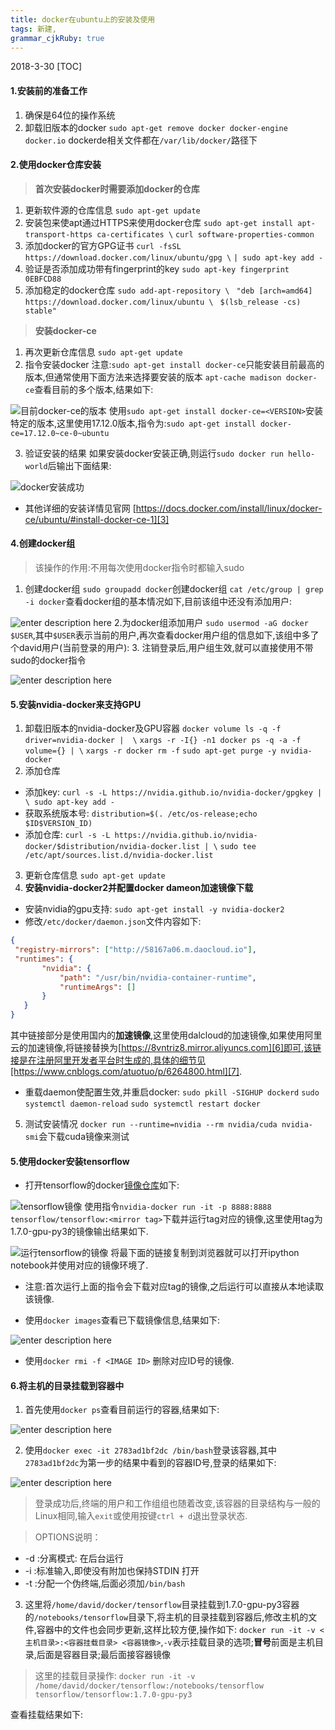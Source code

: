 ```yaml
---
title: docker在ubuntu上的安装及使用 
tags: 新建,
grammar_cjkRuby: true
---
```

2018-3-30
[TOC]
#### **1.安装前的准备工作**
 1. 确保是64位的操作系统
 2. 卸载旧版本的docker
`sudo apt-get remove docker docker-engine docker.io`
dockerde相关文件都在`/var/lib/docker/`路径下

#### **2.使用docker仓库安装**
> **首次安装docker时需要添加docker的仓库**

 1. 更新软件源的仓库信息
 `sudo apt-get update`
 2. 安装包来使apt通过HTTPS来使用docker仓库
  `sudo apt-get install apt-transport-https ca-certificates \`
  `curl software-properties-common`	
 3. 添加docker的官方GPG证书
`curl -fsSL https://download.docker.com/linux/ubuntu/gpg \`
`| sudo apt-key add -`
4. 验证是否添加成功带有fingerprint的key
`sudo apt-key fingerprint 0EBFCD88`
5. 添加稳定的docker仓库
`sudo add-apt-repository \`
  ` "deb [arch=amd64] https://download.docker.com/linux/ubuntu \`
  ` $(lsb_release -cs) stable"`
> **安装docker-ce**

1. 再次更新仓库信息
`sudo apt-get update`
2. 指令安装docker
注意:`sudo apt-get install docker-ce`只能安装目前最高的版本,但通常使用下面方法来选择要安装的版本
`apt-cache madison docker-ce`查看目前的多个版本,结果如下:

![目前docker-ce的版本][1]
 使用`sudo apt-get install docker-ce=<VERSION>`安装特定的版本,这里使用17.12.0版本,指令为:`sudo apt-get install docker-ce=17.12.0~ce-0~ubuntu`

3. 验证安装的结果
如果安装docker安装正确,则运行`sudo docker run hello-world`后输出下面结果:

![docker安装成功][2]

- 其他详细的安装详情见官网 [https://docs.docker.com/install/linux/docker-ce/ubuntu/#install-docker-ce-1][3]


#### **4.创建docker组**
> 该操作的作用:不用每次使用docker指令时都输入sudo
1. 创建docker组
`sudo groupadd docker`创建docker组
`cat /etc/group | grep -i docker`查看docker组的基本情况如下,目前该组中还没有添加用户:

![enter description here][4]
2.为docker组添加用户
`sudo usermod -aG docker $USER`,其中`$USER`表示当前的用户,再次查看docker用户组的信息如下,该组中多了个david用户(当前登录的用户):
3. 注销登录后,用户组生效,就可以直接使用不带sudo的docker指令

![enter description here][5]

#### **5.安装nvidia-docker来支持GPU**
1. 卸载旧版本的nvidia-docker及GPU容器
`docker volume ls -q -f driver=nvidia-docker |  \`
`xargs -r -I{} -n1 docker ps -q -a -f volume={} | \` 
`xargs -r docker rm -f`
`sudo apt-get purge -y nvidia-docker`
2. 添加仓库
  - 添加key:
`curl -s -L https://nvidia.github.io/nvidia-docker/gpgkey | \
  sudo apt-key add -`
  -  获取系统版本号:
 `distribution=$(. /etc/os-release;echo $ID$VERSION_ID)` 
  - 添加仓库:
 `curl -s -L https://nvidia.github.io/nvidia-docker/$distribution/nvidia-docker.list | \`
  `sudo tee /etc/apt/sources.list.d/nvidia-docker.list` 
 3. 更新仓库信息
 `sudo apt-get update`
4. **安装nvidia-docker2并配置docker dameon加速镜像下载**
 - 安装nvidia的gpu支持:
 `sudo apt-get install -y nvidia-docker2`
 - 修改`/etc/docker/daemon.json`文件内容如下:
 ```json
 {
  "registry-mirrors": ["http://58167a06.m.daocloud.io"],
  "runtimes": {
        "nvidia": {
            "path": "/usr/bin/nvidia-container-runtime",
            "runtimeArgs": []
        }
    }
}
 ```
 其中链接部分是使用国内的**加速镜像**,这里使用dalcloud的加速镜像,如果使用阿里云的加速镜像,将链接替换为[https://8vntriz8.mirror.aliyuncs.com][6]即可,该链接是在注册阿里开发者平台时生成的,具体的细节见[https://www.cnblogs.com/atuotuo/p/6264800.html][7].
 
 - 重载daemon使配置生效,并重启docker:
`sudo pkill -SIGHUP dockerd`
`sudo systemctl daemon-reload`
`sudo systemctl restart docker`

5. 测试安装情况
`docker run --runtime=nvidia --rm nvidia/cuda nvidia-smi`会下载cuda镜像来测试

#### **5.使用docker安装tensorflow**
- 打开tensorflow的docker[镜像仓库][8]如下:

![tensorflow镜像][9]
使用指令`nvidia-docker run -it -p 8888:8888 tensorflow/tensorflow:<mirror tag>`下载并运行tag对应的镜像,这里使用tag为1.7.0-gpu-py3的镜像输出结果如下.

![运行tensorflow的镜像][10]
将最下面的链接复制到浏览器就可以打开ipython notebook并使用对应的镜像环境了.

- 注意:首次运行上面的指令会下载对应tag的镜像,之后运行可以直接从本地读取该镜像.

- 使用`docker images`查看已下载镜像信息,结果如下:


![enter description here][11]
- 使用`docker rmi -f <IMAGE ID>` 删除对应ID号的镜像.

#### **6.将主机的目录挂载到容器中**
1. 首先使用`docker ps`查看目前运行的容器,结果如下:

![enter description here][12]

2. 使用`docker exec -it 2783ad1bf2dc /bin/bash`登录该容器,其中`2783ad1bf2dc`为第一步的结果中看到的容器ID号,登录的结果如下:

![enter description here][13]
> 登录成功后,终端的用户和工作组组也随着改变,该容器的目录结构与一般的Linux相同,输入`exit`或使用按键`ctrl + d`退出登录状态.

> OPTIONS说明：
 -  -d :分离模式: 在后台运行
 -  -i :标准输入,即使没有附加也保持STDIN 打开
- -t :分配一个伪终端,后面必须加`/bin/bash`

3. 这里将`/home/david/docker/tensorflow`目录挂载到1.7.0-gpu-py3容器的`/notebooks/tensorflow`目录下,将主机的目录挂载到容器后,修改主机的文件,容器中的文件也会同步更新,这样比较方便,操作如下:
`docker run -it -v <主机目录>:<容器挂载目录> <容器镜像>`,`-v`表示挂载目录的选项;**冒号**前面是主机目录,后面是容器目录;最后面接容器镜像

>这里的挂载目录操作:
> `docker run -it -v /home/david/docker/tensorflow:/notebooks/tensorflow tensorflow/tensorflow:1.7.0-gpu-py3`

查看挂载结果如下:


 














  [1]: ./images/Screenshot%20from%202018-03-30%2020-41-23.png "目前docker-ce的版本"
  [2]: ./images/Screenshot%20from%202018-03-30%2020-57-04.png "docker安装成功"
  [3]: https://docs.docker.com/install/linux/docker-ce/ubuntu/#install-docker-ce-1
  [4]: ./images/Screenshot%20from%202018-03-30%2021-31-44.png "docker组的信息"
  [5]: ./images/Screenshot%20from%202018-03-30%2021-34-55.png "david用户加入docker用户组"
  [6]: https://8vntriz8.mirror.aliyuncs.com
  [7]: https://www.cnblogs.com/atuotuo/p/6264800.html
  [8]: https://hub.docker.com/r/tensorflow/tensorflow/tags/
  [9]: ./images/Screenshot%20from%202018-03-31%2014-44-02.png "tensorflow的镜像"
  [10]: ./images/Screenshot%20from%202018-03-31%2014-53-50.png "运行tensorflow的镜像"
  [11]: ./images/Screenshot%20from%202018-03-31%2015-02-54.png "已下载的镜像信息"
  [12]: ./images/Screenshot%20from%202018-03-31%2023-04-59.png "查看目前运行的容器"
  [13]: ./images/Screenshot%20from%202018-03-31%2023-16-41.png "容器的主目录结构"